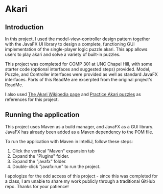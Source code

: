 # Akari

## Introduction

In this project, I used the model-view-controller design pattern together with the JavaFX UI library to design a complete, functioning GUI implementation of the single-player logic puzzle akari. This app allows users to play akari and solve a variety of built-in puzzles. 

This project was completed for COMP 301 at UNC Chapel Hill, with some starter code (optional interfaces and suggested steps) provided. Model, Puzzle, and Controller interfaces were provided as well as standard JavaFX interfaces. Parts of this ReadMe are excerpted from the original project's ReadMe.

I also used [The Akari Wikipedia page](https://en.wikipedia.org/wiki/Light_Up_(puzzle)) and [Practice Akari puzzles](https://www.puzzle-light-up.com/) as references for this project.


## Running the application

This project uses Maven as a build manager, and JavaFX as a GUI library. JavaFX has already been added as a Maven dependency to the POM file.

To run the application with Maven in IntelliJ, follow these steps:

1. Click the vertical "Maven" expansion tab
2. Expand the "Plugins" folder.
3. Expand the "javafx" folder.
4. Double-click "javafx:run" to run the project.


I apologize for the odd access of this project - since this was completed for a class, I am unable to share my work publicly through a traditional GitHub repo. Thanks for your patience!
